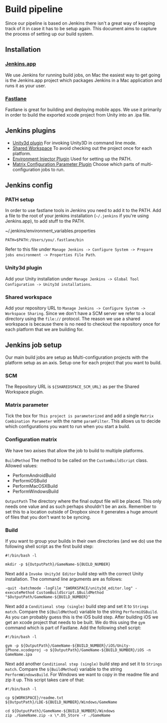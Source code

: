 # Build pipeline
Since our pipeline is based on Jenkins there isn't a great way of keeping track
of it in case it has to be setup again. This document aims to capture the
process of setting up our build system.


## Installation

### [Jenkins.app](https://github.com/stisti/jenkins-app)
We use Jenkins for running build jobs, on Mac the easiest way to get going is
the Jenkins.app project which packages Jenkins in a Mac application and runs it
as your user.

### [Fastlane](https://github.com/fastlane/fastlane)
Fastlane is great for building and deploying mobile apps. We use it primarily
in order to build the exported xcode project from Unity into an .ipa file.


## Jenkins plugins
* [Unity3d plugin](http://wiki.jenkins-ci.org/display/JENKINS/Unity3dBuilder+Plugin)
For invoking Unity3D in command line mode.
* [Shared Workspace](http://wiki.jenkins-ci.org/display/JENKINS/Shared+workspace+plugin)
To avoid checking out the project once for each platform.
* [Environment Injector Plugin](https://wiki.jenkins-ci.org/display/JENKINS/EnvInject+Plugin)
Used for setting up the PATH.
* [Matrix Configuration Parameter Plugin](https://wiki.jenkins-ci.org/display/JENKINS/matrix+combinations+plugin)
Choose which parts of multi-configuration jobs to run.


## Jenkins config

### PATH setup
In order to use fastlane tools in Jenkins you need to add it to the PATH. Add a
file to the root of your jenkins installation (`~/.jenkins` if you're using
Jenkins.app), to add stuff to the PATH.

~/.jenkins/environment_variables.properties
```
PATH=$PATH:/Users/you/.fastlane/bin
```

Refer to this file under `Manage Jenkins -> Configure System -> Prepare jobs
environment -> Properties File Path`.

### Unity3d plugin
Add your Unity installation under `Manage Jenkins -> Global Tool Configuration
-> Unity3d installations`.

### Shared workspace
Add your repository URL to `Manage Jenkins ->
Configure System -> Workspace Sharing`. Since we don't have a SCM server we
refer to a local directory using the `file://` protocol. The reason we use a
shared workspace is because there is no need to checkout the repository once
for each platform that we are building for.


## Jenkins job setup
Our main build jobs are setup as Multi-configuration projects with the platform
setup as an axis. Setup one for each project that you want to build.

### SCM
The Repository URL is `${SHAREDSPACE_SCM_URL}` as per the Shared Workspace
plugin.

### Matrix parameter
Tick the box for `This project is parameterized` and add a single
`Matrix Combination Parameter` with the name `paramFilter`. This allows us to
decide which configurations you want to run when you start a build.

### Configuration matrix
We have two axises that allow the job to build to multiple platforms.

`BuildMethod` The method to be called on the `CustomBuildScript` class. Allowed
values:

* PerformAndroidBuild
* PerformiOSBuild
* PerformMacOSXBuild
* PerformWindowsBuild

`OutputPath` The directory where the final output file will be placed. This
only needs one value and as such perhaps shouldn't be an axis. Remember to set
this to a location outside of Dropbox since it generates a huge amount of files
that you don't want to be syncing.

### Build
If you want to group your builds in their own directories (and we do) use the following 
shell script as the first build step:
```
#!/bin/bash -l

mkdir -p ${OutputPath}/GameName-${BUILD_NUMBER}
```

Next add a `Invoke Unity3d Editor` build step with the correct Unity
installation. The command line arguments are as follows:
```
-quit -batchmode -logFile "$WORKSPACE/unity3d_editor.log" -executeMethod CustomBuildScript.$BuildMethod "$OutputPath/GameName-${BUILD_NUMBER}"
```

Next add a `Conditional step (single)` build step and set it to `Strings match`.
Compare the `${BuildMethod}` variable to the string `PerformiOSBuild`. As you
can probably guess this is the iOS build step. After building iOS we get an
xcode project that needs to be built. We do this using the `gym` command which
is part of Fastlane. Add the following shell script:

```
#!/bin/bash -l

gym -p ${OutputPath}/GameName-${BUILD_NUMBER}/iOS/Unity-iPhone.xcodeproj -o ${OutputPath}/GameName-${BUILD_NUMBER}/iOS -n GameName.ipa
```

Next add another `Conditional step (single)` build step and set it to `Strings match`.
Compare the `${BuildMethod}` variable to the string `PerformWindowsBuild`. For 
Windows we want to copy in the readme file and zip it up. This script takes care of that:

```
#!/bin/bash -l

cp ${WORKSPACE}/readme.txt ${OutputPath}/LDE-${BUILD_NUMBER}/Windows/GameName

cd ${OutputPath}/GameName-${BUILD_NUMBER}/Windows
zip ./GameName.zip -x \*.DS_Store -r ./GameName
```
